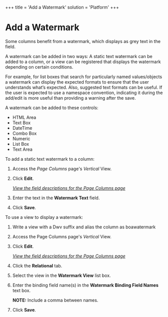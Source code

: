 +++
title = 'Add a Watermark'
solution = 'Platform'
+++

# Add a Watermark

Some columns benefit from a watermark, which displays as grey text in
the field.

A watermark can be added in two ways: A static text watermark can be
added to a column, or a view can be registered that displays the
watermark depending on certain conditions.

For example, for list boxes that search for particularly named
values/objects a watermark can display the expected formats to ensure
that the user understands what’s expected. Also, suggested text formats
can be useful. If the user is expected to use a namespace convention,
indicating it during the add/edit is more useful than providing a
warning after the save.

A watermark can be added to these controls:

  - HTML Area
  - Text Box
  - DateTime
  - Combo Box
  - Numeric
  - List Box
  - Text Area

To add a static text watermark to a column:

1.  <span id="Column Properties Navigation" class="popUpLink">Access the
    *Page Columns* page</span>'s *Vertical* View.

2.  Click **Edit**.
    
    *[View the field descriptions for the Page Columns
    page](../Sys_Admin/Page_Desc/Page_Columns_H)*

3.  Enter the text in the **Watermark Text** field.

4.  Click **Save**.

To use a view to display a watermark:

1.  Write a view with a Dwv suffix and alias the column as boawatermark

2.  Access the Page Columns page's *Vertical* View.

3.  Click **Edit**.
    
    *[View the field descriptions for the Page Columns
    page](../Sys_Admin/Page_Desc/Page_Columns_H)*

4.  Click the **Relational** tab.

5.  Select the view in the **Watermark View** list box.

6.  Enter the binding field name(s) in the **Watermark Binding Field
    Names** text box.
    
    **NOTE:** Include a comma between names.

7.  Click **Save**.
